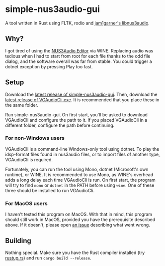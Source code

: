 # simple-nus3audio-gui
A tool written in Rust using FLTK, rodio and [jam1garner's libnus3audio](https://github.com/jam1garner/libnus3audio).

## Why?
I got tired of using the [NUS3Audio Editor](https://gamebanana.com/tools/6927) via WINE. Replacing audio was tedious when I had to start from root for each file thanks to the odd file dialog, and the software overall was far from stable. You could trigger a dotnet exception by pressing Play too fast.

## Setup
Download the [latest release of simple-nus3audio-gui](https://github.com/EthanWeegee/simple-nus3audio-gui/releases/latest). Then, download the [latest release of VGAudioCli.exe](https://github.com/Thealexbarney/VGAudio/releases/latest). It is recommended that you place these in the same folder.

Run simple-nus3audio-gui. On first start, you'll be asked to download VGAudioCli and configure the path to it. If you placed VGAudioCli in a different folder, configure the path before continuing.

### For non-Windows users
VGAudioCli is a command-line Windows-only tool using dotnet. To play the idsp-format files found in nus3audio files, or to import files of another type, VGAudioCli is required.

Fortunately, you can run the tool using Mono, dotnet (Microsoft's own runtime), or WINE. It is recommended to use Mono, as WINE's overhead adds a long delay each time VGAudioCli is run. On first start, the program will try to find `mono` or `dotnet` in the PATH before using `wine`. One of these three should be installed to run VGAudioCli.

### For MacOS users
I haven't tested this program on MacOS. With that in mind, this program should still work in MacOS, provided you have the prerequisite described above. If it doesn't, please open [an issue](https://github.com/EthanWeegee/simple-nus3audio-gui/issues) describing what went wrong.

## Building
Nothing special. Make sure you have the Rust compiler installed (try [rustup.rs](https://rustup.rs/)) and run `cargo build --release`.
